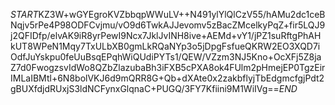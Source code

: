 $START$KZ3W+wGYEgroKVZbbqpWWuLV++N491ylYlQlCzV55/hAMu2dc1ceBNqjv5rPe4P98ODFCvjmu/vO9d6TwkAJJevomv5zBacZMcelkyPqZ+fir5LQJ9j2QFIDfp/elvAK9iR8yrPewI9Ncx7JklJvINH8ive+AEMd+vY1/jPZ1suRftgPhAHkUT8WPeN1Mqy7TxULbXB0gmLkRQaNYp3o5jDpgFsfueQKRW2EO3XQD7iOdfJuYskpu0feUuBsqEPqhWiQUdiPYTs1/QEW/VZzm3NJ5Kno+OcXFj5Z8jaZ7d0FwogzsvIdWo8QZbZlazubaBh3iFXB5cPXA8ok4FUlm2pHmejEP0TgzEirIMLaIBMtl+6N8bolVKJ6d9mQRR8G+Qb+dXAte0x2zakbflyjTbEdgmcfgjPdt2gBUXfdjdRUxjS3ldNCFynxGlqnaC+PUGQ/3FY7Kfiini9M1WiIVg==$END$